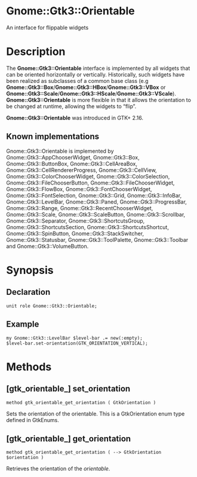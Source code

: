 Gnome::Gtk3::Orientable
=======================

An interface for flippable widgets

Description
===========

The **Gnome::Gtk3::Orientable** interface is implemented by all widgets that can be oriented horizontally or vertically. Historically, such widgets have been realized as subclasses of a common base class (e.g **Gnome::Gtk3::Box**/**Gnome::Gtk3::HBox**/**Gnome::Gtk3::VBox** or **Gnome::Gtk3::Scale**/**Gnome::Gtk3::HScale**/**Gnome::Gtk3::VScale**). **Gnome::Gtk3::Orientable** is more flexible in that it allows the orientation to be changed at runtime, allowing the widgets to “flip”.

**Gnome::Gtk3::Orientable** was introduced in GTK+ 2.16.

Known implementations
---------------------

Gnome::Gtk3::Orientable is implemented by Gnome::Gtk3::AppChooserWidget, Gnome::Gtk3::Box, Gnome::Gtk3::ButtonBox, Gnome::Gtk3::CellAreaBox, Gnome::Gtk3::CellRendererProgress, Gnome::Gtk3::CellView, Gnome::Gtk3::ColorChooserWidget, Gnome::Gtk3::ColorSelection, Gnome::Gtk3::FileChooserButton, Gnome::Gtk3::FileChooserWidget, Gnome::Gtk3::FlowBox, Gnome::Gtk3::FontChooserWidget, Gnome::Gtk3::FontSelection, Gnome::Gtk3::Grid, Gnome::Gtk3::InfoBar, Gnome::Gtk3::LevelBar, Gnome::Gtk3::Paned, Gnome::Gtk3::ProgressBar, Gnome::Gtk3::Range, Gnome::Gtk3::RecentChooserWidget, Gnome::Gtk3::Scale, Gnome::Gtk3::ScaleButton, Gnome::Gtk3::Scrollbar, Gnome::Gtk3::Separator, Gnome::Gtk3::ShortcutsGroup, Gnome::Gtk3::ShortcutsSection, Gnome::Gtk3::ShortcutsShortcut, Gnome::Gtk3::SpinButton, Gnome::Gtk3::StackSwitcher, Gnome::Gtk3::Statusbar, Gnome::Gtk3::ToolPalette, Gnome::Gtk3::Toolbar and Gnome::Gtk3::VolumeButton.

Synopsis
========

Declaration
-----------

    unit role Gnome::Gtk3::Orientable;

Example
-------

    my Gnome::Gtk3::LevelBar $level-bar .= new(:empty);
    $level-bar.set-orientation(GTK_ORIENTATION_VERTICAL);

Methods
=======

[gtk_orientable_] set_orientation
---------------------------------

    method gtk_orientable_get_orientation ( GtkOrientation )

Sets the orientation of the orientable. This is a GtkOrientation enum type defined in GtkEnums.

[gtk_orientable_] get_orientation
---------------------------------

    method gtk_orientable_get_orientation ( --> GtkOrientation $orientation )

Retrieves the orientation of the *orientable*.

